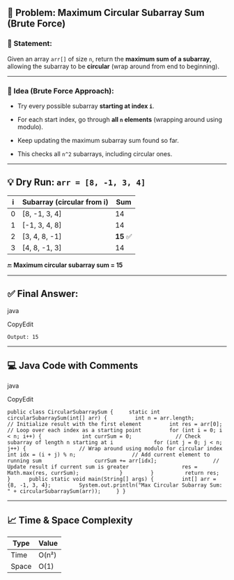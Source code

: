 ## 📘 Problem: Maximum Circular Subarray Sum (Brute Force)

### 🔹 Statement:

Given an array `arr[]` of size `n`, return the **maximum sum of a subarray**, allowing the subarray to be **circular** (wrap around from end to beginning).

---

### 🧠 Idea (Brute Force Approach):

- Try every possible subarray **starting at index `i`**.
    
- For each start index, go through **all `n` elements** (wrapping around using modulo).
    
- Keep updating the maximum subarray sum found so far.
    
- This checks all `n^2` subarrays, including circular ones.
    

---

## 💡 Dry Run: `arr = [8, -1, 3, 4]`

|i|Subarray (circular from i)|Sum|
|---|---|---|
|0|[8, -1, 3, 4]|14|
|1|[-1, 3, 4, 8]|14|
|2|[3, 4, 8, -1]|**15** ✅|
|3|[4, 8, -1, 3]|14|

🔚 **Maximum circular subarray sum = 15**

---

## ✅ Final Answer:

java

CopyEdit

`Output: 15`

---

## 💻 Java Code with Comments

java

CopyEdit

`public class CircularSubarraySum {     static int circularSubarraySum(int[] arr) {         int n = arr.length;          // Initialize result with the first element         int res = arr[0];          // Loop over each index as a starting point         for (int i = 0; i < n; i++) {             int currSum = 0;              // Check subarray of length n starting at i             for (int j = 0; j < n; j++) {                 // Wrap around using modulo for circular index                 int idx = (i + j) % n;                  // Add current element to running sum                 currSum += arr[idx];                  // Update result if current sum is greater                 res = Math.max(res, currSum);             }         }          return res;     }      public static void main(String[] args) {         int[] arr = {8, -1, 3, 4};         System.out.println("Max Circular Subarray Sum: " + circularSubarraySum(arr));     } }`

---

## 📈 Time & Space Complexity

|Type|Value|
|---|---|
|Time|O(n²)|
|Space|O(1)|